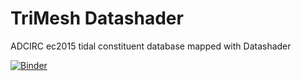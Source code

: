 # TriMesh Datashader
ADCIRC ec2015 tidal constituent database mapped with Datashader

[![Binder](https://mybinder.org/badge.svg)](https://mybinder.org/v2/gh/reproducible-notebooks/Tides_TriMesh_Datashader/master?urlpath=%2Fapps%2Ftide_trimesh_datashade.ipynb)
